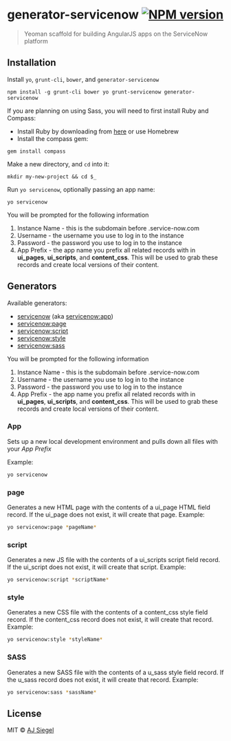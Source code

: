 # generator-servicenow [![NPM version][npm-image]][npm-url]
> Yeoman scaffold for building AngularJS apps on the ServiceNow platform

## Installation

Install `yo`, `grunt-cli`, `bower`, and `generator-servicenow`
```
npm install -g grunt-cli bower yo grunt-servicenow generator-servicenow
```

If you are planning on using Sass, you will need to first install Ruby and Compass:
- Install Ruby by downloading from [here](http://rubyinstaller.org/downloads/) or use Homebrew
- Install the compass gem:
```
gem install compass
```

Make a new directory, and `cd` into it:
```
mkdir my-new-project && cd $_
```

Run `yo servicenow`, optionally passing an app name:
```
yo servicenow
```
You will be prompted for the following information
1. Instance Name - this is the subdomain before .service-now.com
2. Username - the username you use to log in to the instance
3. Password - the password you use to log in to the instance
4. App Prefix - the app name you prefix all related records with in **ui_pages**, **ui_scripts**, and **content_css**. This will be used to grab these records and create local versions of their content.


## Generators

Available generators:

* [servicenow](#app) (aka [servicenow:app](#app))
* [servicenow:page](#page)
* [servicenow:script](#script)
* [servicenow:style](#style)
* [servicenow:sass](#sass)


You will be prompted for the following information
1. Instance Name - this is the subdomain before .service-now.com
2. Username - the username you use to log in to the instance
3. Password - the password you use to log in to the instance
4. App Prefix - the app name you prefix all related records with in **ui_pages**, **ui_scripts**, and **content_css**. This will be used to grab these records and create local versions of their content.

### App 
<a id="app"></a>

Sets up a new local development environment and pulls down all files with your *App Prefix*

Example:
```bash
yo servicenow
```
### page
<a id="page"></a>
Generates a new HTML page with the contents of a ui_page HTML field record. If the ui_page does not exist, it will create that page.
Example:
```bash
yo servicenow:page *pageName*
```

### script
<a id="script"></a>
Generates a new JS file with the contents of a ui_scripts script field record. If the ui_script does not exist, it will create that script.
Example:
```bash
yo servicenow:script *scriptName*
```

### style
<a id="style"></a>
Generates a new CSS file with the contents of a content_css style field record. If the content_css record does not exist, it will create that record.
Example:
```bash
yo servicenow:style *styleName*
```

### SASS
<a id="sass"></a>
Generates a new SASS file with the contents of a u_sass style field record. If the u_sass record does not exist, it will create that record.
Example:
```bash
yo servicenow:sass *sassName*
```

## License

MIT © [AJ Siegel]()

[npm-image]: https://badge.fury.io/js/generator-servicenow.svg
[npm-url]: https://npmjs.org/package/generator-servicenow